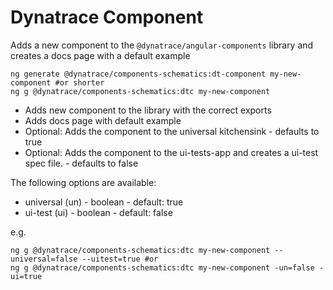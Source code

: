 # Dynatrace Component
Adds a new component to the `@dynatrace/angular-components` library and creates a docs page with a default example

```
ng generate @dynatrace/components-schematics:dt-component my-new-component #or shorter
ng g @dynatrace/components-schematics:dtc my-new-component
```

- Adds new component to the library with the correct exports
- Adds docs page with default example
- Optional: Adds the component to the universal kitchensink - defaults to true
- Optional: Adds the component to the ui-tests-app and creates a ui-test spec file. - defaults to false

The following options are available: 
- universal (un) - boolean - default: true
- ui-test (ui) - boolean - default: false

e.g.
```
ng g @dynatrace/components-schematics:dtc my-new-component --universal=false --uitest=true #or
ng g @dynatrace/components-schematics:dtc my-new-component -un=false -ui=true
```